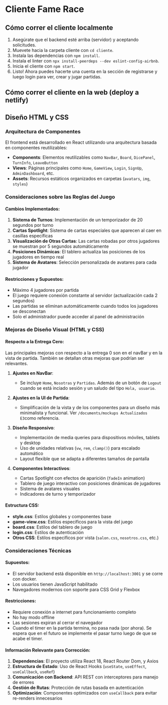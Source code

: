 # Cliente Fame Race

## Cómo correr el cliente localmente

1. Asegúrate que el backend esté arriba (servidor) y aceptando solicitudes.
2. Muevete hacia la carpeta cliente con `cd cliente`.
3. Instala las dependencias con `npm install`.
4. Instala el linter con `npx install-peerdeps --dev eslint-config-airbnb`. 
5. Inicia el cliente con `npm start`.
6. Listo! Ahora puedes hacerte una cuenta en la sección de registrarse y luego login para ver, crear y jugar partidas. 

## Cómo correr el cliente en la web (deploy a netlify)

## Diseño HTML y CSS

### Arquitectura de Componentes
El frontend está desarrollado en React utilizando una arquitectura basada en componentes reutilizables:

- **Components**: Elementos reutilizables como `NavBar`, `Board`, `DicePanel`, `TurnInfo`, `LeaveButton`
- **Views**: Páginas principales como `Home`, `GameView`, `Login`, `SignUp`, `AdminDashboard`, etc.
- **Assets**: Recursos estáticos organizados en carpetas (`avatars`, `img`, `styles`)

### Consideraciones sobre las Reglas del Juego

#### Cambios Implementados:
1. **Sistema de Turnos**: Implementación de un temporizador de 20 segundos por turno
2. **Cartas Spotlight**: Sistema de cartas especiales que aparecen al caer en casillas específicas
3. **Visualización de Otras Cartas**: Las cartas robadas por otros jugadores se muestran por 5 segundos automáticamente
4. **Posiciones Dinámicas**: El tablero actualiza las posiciones de los jugadores en tiempo real
5. **Sistema de Avatares**: Selección personalizada de avatares para cada jugador

#### Restricciones y Supuestos:
- Máximo 4 jugadores por partida
- El juego requiere conexión constante al servidor (actualización cada 2 segundos)
- Las partidas se eliminan automáticamente cuando todos los jugadores se desconectan
- Solo el administrador puede acceder al panel de administración

### Mejoras de Diseño Visual (HTML y CSS)

#### Respecto a la Entrega Cero:

Las principales mejoras con respecto a la entrega 0 son en el navBar y en la vista de partida. También se detallan otras mejoras que podrían ser relevantes.

1. **Ajustes en NavBar**:
   - Se incluye `Home`, `Nosotras` y `Partidas`. Además de un botón de `Logout` cuando se está inciado sesión y un saludo del tipo `Hola, usuario`.

2. **Ajustes en la UI de Partida**:
   - Simplificación de la vista y de los componentes para un diseño más minimalista y funcional. Ver `/documents/mockups Actualizados E3`como referencia. 

3. **Diseño Responsivo**:
   - Implementación de media queries para dispositivos móviles, tablets y desktop
   - Uso de unidades relativas (`vw`, `rem`, `clamp()`) para escalado automático
   - Layout flexible que se adapta a diferentes tamaños de pantalla

4. **Componentes Interactivos**:
   - Cartas Spotlight con efectos de aparición (`fadeIn` animation)
   - Tablero de juego interactivo con posiciones dinámicas de jugadores
   - Sistema de avatares visuales
   - Indicadores de turno y temporizador

#### Estructura CSS:
- **style.css**: Estilos globales y componentes base
- **game-view.css**: Estilos específicos para la vista del juego
- **board.css**: Estilos del tablero de juego
- **login.css**: Estilos de autenticación
- **Otros CSS**: Estilos específicos por vista (`salon.css`, `nosotros.css`, etc.)

### Consideraciones Técnicas

#### Supuestos:
- El servidor backend está disponible en `http://localhost:3001` y se corre con docker.
- Los usuarios tienen JavaScript habilitado
- Navegadores modernos con soporte para CSS Grid y Flexbox

#### Restricciones:
- Requiere conexión a internet para funcionamiento completo
- No hay modo offline
- Las sesiones expiran al cerrar el navegador
- Cuando el timer en la partida termina, no pasa nada (por ahora). Se espera que en el futuro se implemente el pasar turno luego de que se acabe el timer.

#### Información Relevante para Corrección:
1. **Dependencias**: El proyecto utiliza React 18, React Router Dom, y Axios
2. **Estructura de Estado**: Uso de React Hooks (`useState`, `useEffect`, `useCallback`, `useRef`)
3. **Comunicación con Backend**: API REST con interceptores para manejo de errores
4. **Gestión de Rutas**: Protección de rutas basada en autenticación
5. **Optimización**: Componentes optimizados con `useCallback` para evitar re-renders innecesarios
